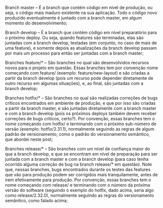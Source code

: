 Branch master – É a branch que contém código em nível de produção, ou seja, o código mais maduro existente na sua aplicação. Todo o código novo produzido eventualmente é juntado com a branch master, em algum momento do desenvolvimento;

Branch develop – É a branch que contém código em nível preparatório para o próximo deploy. Ou seja, quando features são terminadas, elas são juntadas com a branch develop, testadas (em conjunto, no caso de mais de uma feature), e somente depois as atualizações da branch develop passam por mais um processo para então ser juntadas com a branch master;

Branches feature/* – São branches no qual são desenvolvidos recursos novos para o projeto em questão. Essas branches tem por convenção nome começando com feature/ (exemplo: feature/new-layout) e são criadas a partir da branch develop (pois um recurso pode depender diretamente de outro recurso em algumas situações), e, ao final, são juntadas com a branch develop;

Branches hotfix/* – São branches no qual são realizadas correções de bugs críticos encontrados em ambiente de produção, e que por isso são criadas a partir da branch master, e são juntadas diretamente com a branch master e com a branch develop (pois os próximos deploys também devem receber correções de bugs críticos, certo?). Por convenção, essas branches tem o nome começando com hotfix/ e terminando com o próximo sub-número de versão (exemplo: hotfix/2.31.1), normalmente seguindo as regras de algum padrão de versionamento, como o padrão do versionamento semântico, que abordei neste post;

Branches release/* – São branches com um nível de confiança maior do que a branch develop, e que se encontram em nível de preparação para ser juntada com a branch master e com a branch develop (para caso tenha ocorrido alguma correção de bug na branch release/* em questão). Note que, nessas branches, bugs encontrados durante os testes das features que vão para produção podem ser corrigidos mais tranquilamente, antes de irem efetivamente para produção. Por convenção, essas branches tem o nome começando com release/ e terminando com o número da próxima versão do software (seguindo o exemplo do hotfix, dado acima, seria algo como release/2.32.0), normalmente seguindo as regras do versionamento semântico, como falado acima;